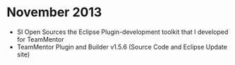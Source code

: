 # November 2013

* SI Open Sources the Eclipse Plugin-development toolkit that I developed for TeamMentor
* TeamMentor Plugin and Builder v1.5.6 (Source Code and Eclipse Update site)